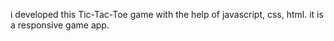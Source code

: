  i developed this Tic-Tac-Toe game with the help of javascript, css, html. it is a responsive game app.
